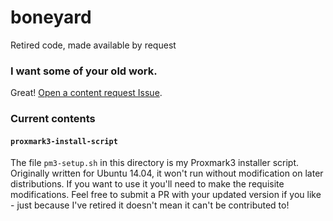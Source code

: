 # boneyard

Retired code, made available by request

### I want some of your old work.

Great! [Open a content request Issue][link-content-request-issue].

### Current contents

#### `proxmark3-install-script`

The file `pm3-setup.sh` in this directory is my Proxmark3 installer script. Originally written for Ubuntu 14.04, it won't run without modification on later distributions. If you want to use it you'll need to make the requisite modifications. Feel free to submit a PR with your updated version if you like - just because I've retired it doesn't mean it can't be contributed to!

[link-content-request-issue]: https://github.com/daveio/boneyard/issues/new?assignees=daveio&labels=content-request&template=content-request.md&title=%5BContent+request%5D+%3Cshort+description%3E
